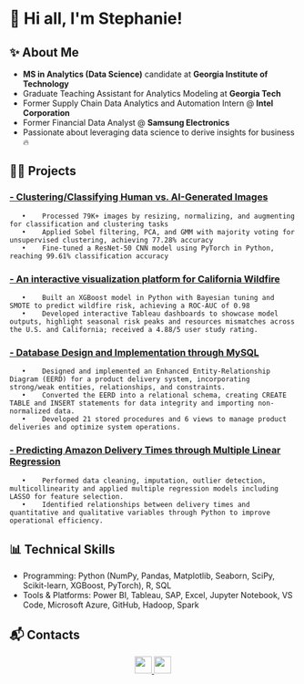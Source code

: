 # :wave: Hi all, I'm Stephanie!

## ✨ About Me
- **MS in Analytics (Data Science)** candidate at **Georgia Institute of Technology**
- Graduate Teaching Assistant for Analytics Modeling at **Georgia Tech**
- Former Supply Chain Data Analytics and Automation Intern @ **Intel Corporation**
- Former Financial Data Analyst @ **Samsung Electronics**
- Passionate about leveraging data science to derive insights for business🔥

## 👩‍💻 Projects
### [**- Clustering/Classifying Human vs. AI-Generated Images**](https://github.com/stephaniee-ui/Machine-Learning--Classification-CNN-Clustering.git) 
       •	Processed 79K+ images by resizing, normalizing, and augmenting for classification and clustering tasks  
       •	Applied Sobel filtering, PCA, and GMM with majority voting for unsupervised clustering, achieving 77.28% accuracy  
       •	Fine-tuned a ResNet-50 CNN model using PyTorch in Python, reaching 99.61% classification accuracy 
### [**- An interactive visualization platform for California Wildfire**](https://github.com/stephaniee-ui/Machine-Learning--Classification-XGBoost--Visualization.git)
       •	Built an XGBoost model in Python with Bayesian tuning and SMOTE to predict wildfire risk, achieving a ROC-AUC of 0.98  
       •	Developed interactive Tableau dashboards to showcase model outputs, highlight seasonal risk peaks and resources mismatches across the U.S. and California; received a 4.88/5 user study rating. 
 

### [**- Database Design and Implementation through MySQL**](https://github.com/stephaniee-ui/Database-design-and-implementation.git)
       •	Designed and implemented an Enhanced Entity-Relationship Diagram (EERD) for a product delivery system, incorporating strong/weak entities, relationships, and constraints.  
       •	Converted the EERD into a relational schema, creating CREATE TABLE and INSERT statements for data integrity and importing non-normalized data.  
       •	Developed 21 stored procedures and 6 views to manage product deliveries and optimize system operations.  

### [**- Predicting Amazon Delivery Times through Multiple Linear Regression**](https://github.com/stephaniee-ui/Regression-Analysis.git)
       •	Performed data cleaning, imputation, outlier detection, multicollinearity and applied multiple regression models including LASSO for feature selection.  
       •	Identified relationships between delivery times and quantitative and qualitative variables through Python to improve operational efficiency.  

## 📊 Technical Skills
- Programming:  Python (NumPy, Pandas, Matplotlib, Seaborn, SciPy, Scikit-learn, XGBoost, PyTorch), R, SQL 
- Tools & Platforms:  Power BI, Tableau, SAP, Excel, Jupyter Notebook, VS Code, Microsoft Azure, GitHub, Hadoop, Spark

## :mailbox_with_mail: Contacts
<div align="center">
<a href="mailto:stephanie1.cho@gmail.com">
  <img src="https://img.shields.io/badge/Gmail-d14836?style=flat-square&logo=Gmail&logoColor=white" style="height:30px; width:auto;" />
</a>
<a href="https://www.linkedin.com/in/stephanie-hojung">
  <img src="https://img.shields.io/badge/-LinkedIn-blue?style=flat-square&logo=Linkedin&logoColor=white" style="height:30px; width:auto;" />
</a>
</div>


      

 <!--**stephaniee-ui/stephaniee-ui** is a ✨ _special_ ✨ repository because its `README.md` (this file) appears on your GitHub profile.

Here are some ideas to get you started:
#####   .
- 🌱 I’m currently learning ...
- 👯 I’m looking to collaborate on ...
- 🤔 I’m looking for help with ...
- 💬 Ask me about ...
- 📫 How to reach me: ...
- 😄 Pronouns: ...
- ⚡ Fun fact: ...
-->
